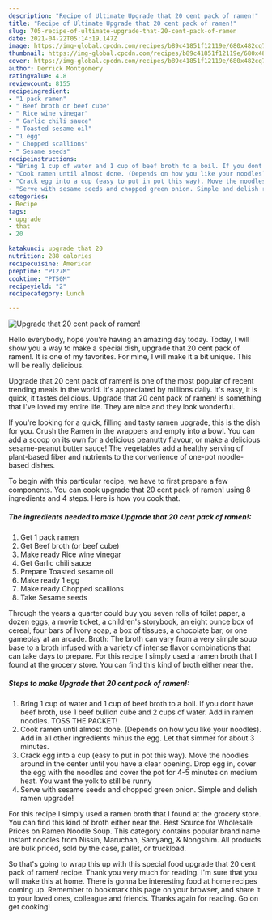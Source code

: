 ```yaml
---
description: "Recipe of Ultimate Upgrade that 20 cent pack of ramen!"
title: "Recipe of Ultimate Upgrade that 20 cent pack of ramen!"
slug: 705-recipe-of-ultimate-upgrade-that-20-cent-pack-of-ramen
date: 2021-04-22T05:14:19.147Z
image: https://img-global.cpcdn.com/recipes/b89c41851f12119e/680x482cq70/upgrade-that-20-cent-pack-of-ramen-recipe-main-photo.jpg
thumbnail: https://img-global.cpcdn.com/recipes/b89c41851f12119e/680x482cq70/upgrade-that-20-cent-pack-of-ramen-recipe-main-photo.jpg
cover: https://img-global.cpcdn.com/recipes/b89c41851f12119e/680x482cq70/upgrade-that-20-cent-pack-of-ramen-recipe-main-photo.jpg
author: Derrick Montgomery
ratingvalue: 4.8
reviewcount: 8155
recipeingredient:
- "1 pack ramen"
- " Beef broth or beef cube"
- " Rice wine vinegar"
- " Garlic chili sauce"
- " Toasted sesame oil"
- "1 egg"
- " Chopped scallions"
- " Sesame seeds"
recipeinstructions:
- "Bring 1 cup of water and 1 cup of beef broth to a boil. If you dont have beef broth, use 1 beef bullion cube and 2 cups of water. Add in ramen noodles. TOSS THE PACKET!"
- "Cook ramen until almost done. (Depends on how you like your noodles). Add in all other ingredients minus the egg. Let that simmer for about 3 minutes."
- "Crack egg into a cup (easy to put in pot this way). Move the noodles around in the center until you have a clear opening. Drop egg in, cover the egg with the noodles and cover the pot for 4-5 minutes on medium heat. You want the yolk to still be runny"
- "Serve with sesame seeds and chopped green onion. Simple and delish ramen upgrade!"
categories:
- Recipe
tags:
- upgrade
- that
- 20

katakunci: upgrade that 20 
nutrition: 288 calories
recipecuisine: American
preptime: "PT27M"
cooktime: "PT50M"
recipeyield: "2"
recipecategory: Lunch

---
```



![Upgrade that 20 cent pack of ramen!](https://img-global.cpcdn.com/recipes/b89c41851f12119e/680x482cq70/upgrade-that-20-cent-pack-of-ramen-recipe-main-photo.jpg)

Hello everybody, hope you're having an amazing day today. Today, I will show you a way to make a special dish, upgrade that 20 cent pack of ramen!. It is one of my favorites. For mine, I will make it a bit unique. This will be really delicious.

Upgrade that 20 cent pack of ramen! is one of the most popular of recent trending meals in the world. It's appreciated by millions daily. It's easy, it is quick, it tastes delicious. Upgrade that 20 cent pack of ramen! is something that I've loved my entire life. They are nice and they look wonderful.

If you&#39;re looking for a quick, filling and tasty ramen upgrade, this is the dish for you. Crush the Ramen in the wrappers and empty into a bowl. You can add a scoop on its own for a delicious peanutty flavour, or make a delicious sesame-peanut butter sauce! The vegetables add a healthy serving of plant-based fiber and nutrients to the convenience of one-pot noodle-based dishes.


To begin with this particular recipe, we have to first prepare a few components. You can cook upgrade that 20 cent pack of ramen! using 8 ingredients and 4 steps. Here is how you cook that.

<!--inarticleads1-->

##### The ingredients needed to make Upgrade that 20 cent pack of ramen!:

1. Get 1 pack ramen
1. Get  Beef broth (or beef cube)
1. Make ready  Rice wine vinegar
1. Get  Garlic chili sauce
1. Prepare  Toasted sesame oil
1. Make ready 1 egg
1. Make ready  Chopped scallions
1. Take  Sesame seeds


Through the years a quarter could buy you seven rolls of toilet paper, a dozen eggs, a movie ticket, a children&#39;s storybook, an eight ounce box of cereal, four bars of Ivory soap, a box of tissues, a chocolate bar, or one gameplay at an arcade. Broth: The broth can vary from a very simple soup base to a broth infused with a variety of intense flavor combinations that can take days to prepare. For this recipe I simply used a ramen broth that I found at the grocery store. You can find this kind of broth either near the. 

<!--inarticleads2-->

##### Steps to make Upgrade that 20 cent pack of ramen!:

1. Bring 1 cup of water and 1 cup of beef broth to a boil. If you dont have beef broth, use 1 beef bullion cube and 2 cups of water. Add in ramen noodles. TOSS THE PACKET!
1. Cook ramen until almost done. (Depends on how you like your noodles). Add in all other ingredients minus the egg. Let that simmer for about 3 minutes.
1. Crack egg into a cup (easy to put in pot this way). Move the noodles around in the center until you have a clear opening. Drop egg in, cover the egg with the noodles and cover the pot for 4-5 minutes on medium heat. You want the yolk to still be runny
1. Serve with sesame seeds and chopped green onion. Simple and delish ramen upgrade!


For this recipe I simply used a ramen broth that I found at the grocery store. You can find this kind of broth either near the. Best Source for Wholesale Prices on Ramen Noodle Soup. This category contains popular brand name instant noodles from Nissin, Maruchan, Samyang, &amp; Nongshim. All products are bulk priced, sold by the case, pallet, or truckload. 

So that's going to wrap this up with this special food upgrade that 20 cent pack of ramen! recipe. Thank you very much for reading. I'm sure that you will make this at home. There is gonna be interesting food at home recipes coming up. Remember to bookmark this page on your browser, and share it to your loved ones, colleague and friends. Thanks again for reading. Go on get cooking!
